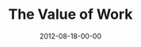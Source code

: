 ---
layout: message
category: message
series: "How to Love Your Job"
title: "The Value of Work"
date: 2012-08-18-00-00
message_id: 742
audio-description: "Brian Tome talks about the value of work."
audio: "http://www.crossroads.net/players/media/hq/htlyj_01.mp3"
audio-title: "The Value of Work"
audio-duration: "44:53"
program-description: "Program"
program: "http://www.crossroads.net/players/media/hq/08_18-19_12Program.pdf"
program-title: "The Value of Work"
video-description: "Brian Tome talks about the value of work."
video-title: "The Value of Work"
video: "https://s3.amazonaws.com/crossroadsvideomessages/htlyj_01.mp4"
video-poster: "https://www.crossroads.net/uploadedfiles/htlyj_01_Still.jpg"
---